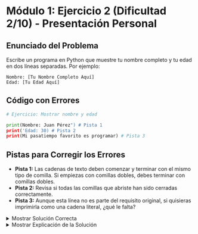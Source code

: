 # Módulo 1: Ejercicio 2 (Dificultad 2/10) - Presentación Personal

## Enunciado del Problema

Escribe un programa en Python que muestre tu nombre completo y tu edad en dos líneas separadas.
Por ejemplo:
```
Nombre: [Tu Nombre Completo Aquí]
Edad: [Tu Edad Aquí]
```

## Código con Errores

```python
# Ejercicio: Mostrar nombre y edad

print(Nombre: Juan Pérez") # Pista 1
print('Edad: 30) # Pista 2
print(Mi pasatiempo favorito es programar) # Pista 3
```

## Pistas para Corregir los Errores

*   **Pista 1:** Las cadenas de texto deben comenzar y terminar con el mismo tipo de comilla. Si empiezas con comillas dobles, debes terminar con comillas dobles.
*   **Pista 2:** Revisa si todas las comillas que abriste han sido cerradas correctamente.
*   **Pista 3:** Aunque esta línea no es parte del requisito original, si quisieras imprimirla como una cadena literal, ¿qué le falta?

<details>
<summary>Mostrar Solución Correcta</summary>

```python
# Ejercicio: Mostrar nombre y edad

print("Nombre: Ana García") # Reemplaza con tu nombre
print("Edad: 25")         # Reemplaza con tu edad

# La tercera línea original no era parte del requisito,
# pero si se quisiera imprimir correctamente:
# print("Mi pasatiempo favorito es programar")
```

</details>

<details>
<summary>Mostrar Explicación de la Solución</summary>

Este ejercicio se enfoca en usar múltiples llamadas a `print()` para mostrar información en líneas separadas y en la correcta delimitación de cadenas de texto.

*   **Error 1 Corrección (Comilla de apertura faltante):**
    *   El código original era `print(Nombre: Juan Pérez")`.
    *   El problema es que la cadena de texto "Nombre: Juan Pérez" no tiene una comilla de apertura. Python espera que las cadenas estén completamente encerradas.
    *   **Solución:** `print("Nombre: Juan Pérez")` (o usando comillas simples: `print('Nombre: Juan Pérez')`)

*   **Error 2 Corrección (Comilla de cierre faltante):**
    *   El código original era `print('Edad: 30)`.
    *   Aquí, la cadena 'Edad: 30' tiene una comilla simple de apertura pero le falta la comilla simple de cierre.
    *   **Solución:** `print('Edad: 30')` (o usando comillas dobles: `print("Edad: 30")`)

*   **Error 3 Corrección (Texto sin comillas):**
    *   El código original era `print(Mi pasatiempo favorito es programar)`.
    *   Al igual que en el ejercicio anterior, para que Python interprete esto como una cadena de texto literal, debe estar entre comillas.
    *   **Solución (si se quisiera incluir):** `print("Mi pasatiempo favorito es programar")`

El programa final utiliza dos sentencias `print()` separadas. Cada `print()` por defecto añade un salto de línea al final, por lo que el nombre y la edad aparecerán en líneas distintas.
</details>
